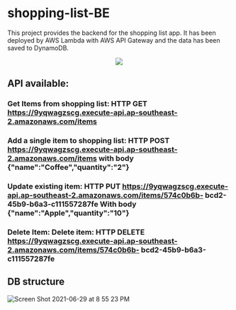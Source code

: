 # shopping-list-BE

This project provides the backend for the shopping list app. It has been deployed by AWS Lambda with AWS API Gateway and the data has been saved to DynamoDB.

<p align="center">
  <img src="https://user-images.githubusercontent.com/40383416/123768706-ac6bf500-d91c-11eb-9247-fa0d02e54471.png">
</p>

## API available: 

### Get Items from shopping list: HTTP GET https://9yqwagzscg.execute-api.ap-southeast-2.amazonaws.com/items

### Add a single item to shopping list: HTTP POST https://9yqwagzscg.execute-api.ap-southeast-2.amazonaws.com/items  with body {"name":"Coffee","quantity":"2"}

### Update existing item: HTTP PUT https://9yqwagzscg.execute-api.ap-southeast-2.amazonaws.com/items/574c0b6b- bcd2-45b9-b6a3-c111557287fe With body {"name":"Apple","quantity":"10"}

### Delete Item: Delete item: HTTP DELETE https://9yqwagzscg.execute-api.ap-southeast-2.amazonaws.com/items/574c0b6b- bcd2-45b9-b6a3-c111557287fe


## DB structure
![Screen Shot 2021-06-29 at 8 55 23 PM](https://user-images.githubusercontent.com/40383416/123768305-54cd8980-d91c-11eb-8f35-396d87810922.png)
